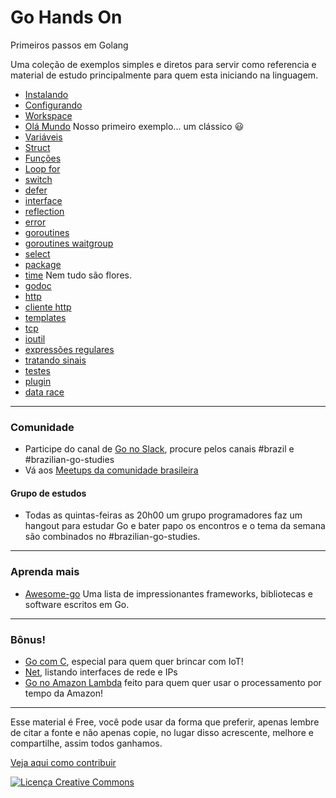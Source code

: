 # Go Hands On

Primeiros passos em Golang

Uma coleção de exemplos simples e diretos para servir como referencia e material de estudo principalmente para quem esta iniciando na linguagem.

- [Instalando](instalando.md)
- [Configurando](configurando.md)
- [Workspace](workspace.md)
- [Olá Mundo](./ola_mundo/) Nosso primeiro exemplo... um clássico :smiley:
- [Variáveis](./variaveis/)
- [Struct](./struct/)
- [Funções](./funcoes/)
- [Loop for](./for/)
- [switch](./switch/)
- [defer](./defer/)
- [interface](./interface/)
- [reflection](./reflection/)
- [error](./error/)
- [goroutines](./goroutines/)
- [goroutines waitgroup](./goroutines_waitgroup/)
- [select](./select/)
- [package](./package/)
- [time](./time/) Nem tudo são flores.
- [godoc](./godoc/)
- [http](./http/)
- [cliente http](./http_get/)
- [templates](./http_templates/)
- [tcp](./tcp/)
- [ioutil](./ioutil/)
- [expressões regulares](./regexp/)
- [tratando sinais](./signals/)
- [testes](./testing/)
- [plugin](./plugin/)
- [data race](./data-race/)

---
### Comunidade

- Participe do canal de [Go no Slack](https://invite.slack.golangbridge.org), procure pelos canais #brazil e #brazilian-go-studies
- Vá aos [Meetups da comunidade brasileira](https://www.meetup.com/pt-BR/golangbr/)

#### Grupo de estudos
- Todas as quintas-feiras as 20h00 um grupo programadores faz um hangout para estudar Go e bater papo os encontros e o tema da semana são combinados no #brazilian-go-studies.

---
### Aprenda mais
- [Awesome-go](https://github.com/avelino/awesome-go) Uma lista de impressionantes frameworks, bibliotecas e software escritos em Go.

---
### Bônus!
- [Go com C](./go_com_c/), especial para quem quer brincar com IoT!
- [Net](./net/), listando interfaces de rede e IPs
- [Go no Amazon Lambda](https://github.com/apex/apex) feito para quem quer usar o processamento por tempo da Amazon!

---
Esse material é Free, você pode usar da forma que preferir, apenas lembre de citar a fonte e não apenas copie, no lugar disso acrescente, melhore e compartilhe, assim todos ganhamos.

[Veja aqui como contribuir](CONTRIBUTING.md)

<a rel="license" href="http://creativecommons.org/licenses/by-sa/4.0/"><img alt="Licença Creative Commons" style="border-width:0" src="https://i.creativecommons.org/l/by-sa/4.0/88x31.png" /></a>

